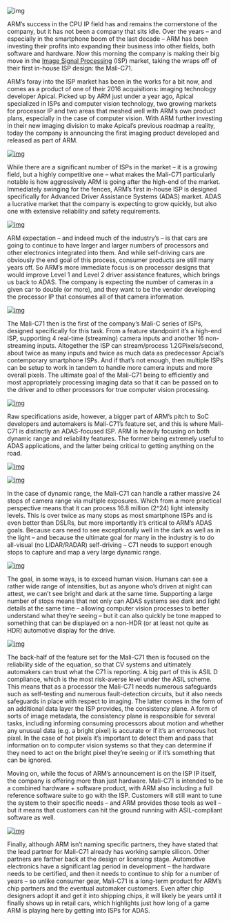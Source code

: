 ![img](https://images.anandtech.com/doci/11293/bdgrm_678x452.png)





ARM’s success in the CPU IP field has and remains the cornerstone of the company, but it has not been a company that sits idle. Over the years – and especially in the smartphone boom of the last decade – ARM has been investing their profits into expanding their business into other fields, both software and hardware. Now this morning the company is making their big move in the [Image Signal Processing](http://www.anandtech.com/show/6777/understanding-camera-optics-smartphone-camera-trends/4) (ISP) market, taking the wraps off of their first in-house ISP design: the Mali-C71.

ARM’s foray into the ISP market has been in the works for a bit now, and comes as a product of one of their 2016 acquisitions: imaging technology developer Apical. Picked up by ARM just under a year ago, Apical specialized in ISPs and computer vision technology, two growing markets for processor IP and two areas that meshed well with ARM’s own product plans, especially in the case of computer vision. With ARM further investing in their new imaging division to make Apical’s previous roadmap a reality, today the company is announcing the first imaging product developed and released as part of ARM.

[![img](https://images.anandtech.com/doci/11293/mali-c71-launch-deck_final-deck-%281%29-03b_575px.png)](https://images.anandtech.com/doci/11293/mali-c71-launch-deck_final-deck-%281%29-03b.png)



While there are a significant number of ISPs in the market – it is a growing field, but a highly competitive one – what makes the Mali-C71 particularly notable is how aggressively ARM is going after the high-end of the market. Immediately swinging for the fences, ARM’s first in-house ISP is designed specifically for Advanced Driver Assistance Systems (ADAS) market. ADAS a lucrative market that the company is expecting to grow quickly, but also one with extensive reliability and safety requirements.

[![img](https://images.anandtech.com/doci/11293/mali-c71-launch-deck_final-deck-%281%29-05b_575px.png)](https://images.anandtech.com/doci/11293/mali-c71-launch-deck_final-deck-%281%29-05b.png)

ARM expectation – and indeed much of the industry’s – is that cars are going to continue to have larger and larger numbers of processors and other electronics integrated into them. And while self-driving cars are obviously the end goal of this process, consumer products are still many years off. So ARM’s more immediate focus is on processor designs that would improve Level 1 and Level 2 driver assistance features, which brings us back to ADAS. The company is expecting the number of cameras in a given car to double (or more), and they want to be the vendor developing the processor IP that consumes all of that camera information.

[![img](https://images.anandtech.com/doci/11293/mali-c71-launch-deck_final-deck-%281%29-10b_575px.png)](https://images.anandtech.com/doci/11293/mali-c71-launch-deck_final-deck-%281%29-10b.png)

The Mali-C71 then is the first of the company’s Mali-C series of ISPs, designed specifically for this task. From a feature standpoint it’s a high-end ISP, supporting 4 real-time (streaming) camera inputs and another 16 non-streaming inputs. Altogether the ISP can stream/process 1.2GPixels/second, about twice as many inputs and twice as much data as predecessor Apcial’s contemporary smartphone ISPs. And if that’s not enough, then multiple ISPs can be setup to work in tandem to handle more camera inputs and more overall pixels. The ultimate goal of the Mali-C71 being to efficiently and most appropriately processing imaging data so that it can be passed on to the driver and to other processors for true computer vision processing.

[![img](https://images.anandtech.com/doci/11293/mali-c71-launch-deck_final-deck-%281%29-09b_575px.png)](https://images.anandtech.com/doci/11293/mali-c71-launch-deck_final-deck-%281%29-09b.png)

Raw specifications aside, however, a bigger part of ARM’s pitch to SoC developers and automakers is Mali-C71’s feature set, and this is where Mali-C71 is distinctly an ADAS-focused ISP. ARM is heavily focusing on both dynamic range and reliability features. The former being extremely useful to ADAS applications, and the latter being critical to getting anything on the road.

[![img](https://images.anandtech.com/doci/11293/mali-c71-launch-deck_final-deck-%281%29-11b_575px.png)](https://images.anandtech.com/doci/11293/mali-c71-launch-deck_final-deck-%281%29-11b.png)

[![img](https://images.anandtech.com/doci/11293/mali-c71-launch-deck_final-deck-%281%29-12b_575px.png)](https://images.anandtech.com/doci/11293/mali-c71-launch-deck_final-deck-%281%29-12b.png)

In the case of dynamic range, the Mali-C71 can handle a rather massive 24 stops of camera range via multiple exposures. Which from a more practical perspective means that it can process 16.8 million (2^24) light intensity levels. This is over twice as many stops as most smartphone ISPs and is even better than DSLRs, but more importantly it’s critical to ARM’s ADAS goals. Because cars need to see exceptionally well in the dark as well as in the light – and because the ultimate goal for many in the industry is to do all-visual (no LIDAR/RADAR) self-driving – C71 needs to support enough stops to capture and map a very large dynamic range.

[![img](https://images.anandtech.com/doci/11293/mali-c71-launch-deck_final-deck-%281%29-13b_575px.png)](https://images.anandtech.com/doci/11293/mali-c71-launch-deck_final-deck-%281%29-13b.png)

The goal, in some ways, is to exceed human vision. Humans can see a rather wide range of intensities, but as anyone who’s driven at night can attest, we can’t see bright and dark at the same time. Supporting a large number of stops means that not only can ADAS systems see dark and light details at the same time – allowing computer vision processes to better understand what they’re seeing – but it can also quickly be tone mapped to something that can be displayed on a non-HDR (or at least not quite as HDR) automotive display for the drive.

[![img](https://images.anandtech.com/doci/11293/mali-c71-launch-deck_final-deck-%281%29-14b_575px.png)](https://images.anandtech.com/doci/11293/mali-c71-launch-deck_final-deck-%281%29-14b.png)

The back-half of the feature set for the Mali-C71 then is focused on the reliability side of the equation, so that CV systems and ultimately automakers can trust what the C71 is reporting. A big part of this is ASIL D compliance, which is the most risk-averse level under the ASIL scheme. This means that as a processor the Mali-C71 needs numerous safeguards such as self-testing and numerous fault-detection circuits, but it also needs safeguards in place with respect to imaging. The latter comes in the form of an additional data layer the ISP provides, the consistency plane. A form of sorts of image metadata, the consistency plane is responsible for several tasks, including informing consuming processors about motion and whether any unusual data (e.g. a bright pixel) is accurate or if it’s an erroneous hot pixel. In the case of hot pixels it’s important to detect them and pass that information on to computer vision systems so that they can determine if they need to act on the bright pixel they’re seeing or if it’s something that can be ignored.

Moving on, while the focus of ARM’s announcement is on the ISP IP itself, the company is offering more than just hardware. Mali-C71 is intended to be a combined hardware + software product, with ARM also including a full reference software suite to go with the ISP. Customers will still want to tune the system to their specific needs – and ARM provides those tools as well – but it means that customers can hit the ground running with ASIL-compliant software as well.

[![img](https://images.anandtech.com/doci/11293/mali-c71-launch-deck_final-deck-%281%29-15b_575px.png)](https://images.anandtech.com/doci/11293/mali-c71-launch-deck_final-deck-%281%29-15b.png)

Finally, although ARM isn’t naming specific partners, they have stated that the lead partner for Mali-C71 already has working sample silicon. Other partners are farther back at the design or licensing stage. Automotive electronics have a significant lag period in development – the hardware needs to be certified, and then it needs to continue to ship for a number of years – so unlike consumer gear, Mali-C71 is a long-term product for ARM’s chip partners and the eventual automaker customers. Even after chip designers adopt it and get it into shipping chips, it will likely be years until it finally shows up in retail cars, which highlights just how long of a game ARM is playing here by getting into ISPs for ADAS.